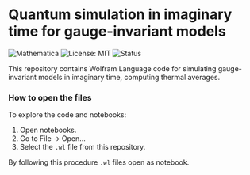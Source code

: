 # Quantum simulation in imaginary time for gauge-invariant models

![Mathematica](https://img.shields.io/badge/Mathematica-14.2-red?logo=wolfram)
![License: MIT](https://img.shields.io/badge/License-MIT-green.svg)
![Status](https://img.shields.io/badge/status-In%20Progress-yellow)

This repository contains Wolfram Language code for simulating gauge-invariant models in imaginary time, computing thermal averages.

### How to open the files

To explore the code and notebooks:

1. Open notebooks.  
2. Go to File → Open...  
3. Select the `.wl` file from this repository.  

By following this procedure `.wl` files open as notebook.
